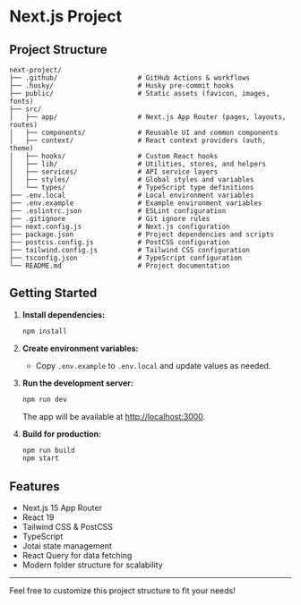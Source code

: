 # Next.js Project

## Project Structure

```
next-project/
├── .github/                    # GitHub Actions & workflows
├── .husky/                     # Husky pre-commit hooks
├── public/                     # Static assets (favicon, images, fonts)
├── src/
│   ├── app/                    # Next.js App Router (pages, layouts, routes)
│   ├── components/             # Reusable UI and common components
│   ├── context/                # React context providers (auth, theme)
│   ├── hooks/                  # Custom React hooks
│   ├── lib/                    # Utilities, stores, and helpers
│   ├── services/               # API service layers
│   ├── styles/                 # Global styles and variables
│   └── types/                  # TypeScript type definitions
├── .env.local                  # Local environment variables
├── .env.example                # Example environment variables
├── .eslintrc.json              # ESLint configuration
├── .gitignore                  # Git ignore rules
├── next.config.js              # Next.js configuration
├── package.json                # Project dependencies and scripts
├── postcss.config.js           # PostCSS configuration
├── tailwind.config.js          # Tailwind CSS configuration
├── tsconfig.json               # TypeScript configuration
└── README.md                   # Project documentation
```

## Getting Started

1. **Install dependencies:**
   ```bash
   npm install
   ```

2. **Create environment variables:**
   - Copy `.env.example` to `.env.local` and update values as needed.

3. **Run the development server:**
   ```bash
   npm run dev
   ```
   The app will be available at [http://localhost:3000](http://localhost:3000).

4. **Build for production:**
   ```bash
   npm run build
   npm start
   ```

## Features
- Next.js 15 App Router
- React 19
- Tailwind CSS & PostCSS
- TypeScript
- Jotai state management
- React Query for data fetching
- Modern folder structure for scalability

---
Feel free to customize this project structure to fit your needs!
